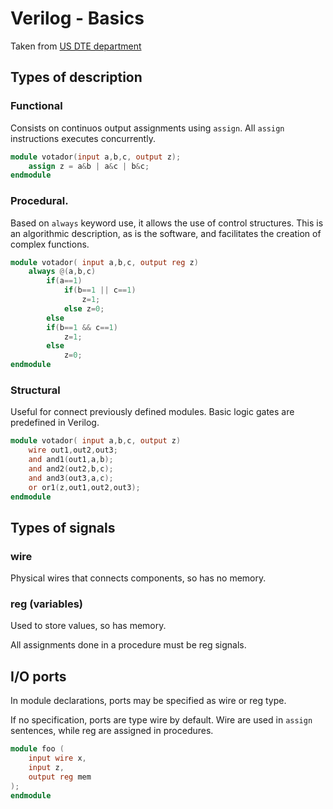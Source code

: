 # Verilog - Basics

Taken from [US DTE department](https://www.dte.us.es/Members/paulino/Verilog-Intro.pdf)

## Types of description

### Functional

Consists on continuos output assignments using ```assign```.
All ```assign``` instructions executes concurrently.

```verilog
module votador(input a,b,c, output z); 
    assign z = a&b | a&c | b&c;
endmodule
```
### Procedural. 

Based on ```always``` keyword use, it allows the use of control structures.
This is an algorithmic description, as is the software, and facilitates the creation of complex functions.

```verilog
module votador( input a,b,c, output reg z)
    always @(a,b,c) 
        if(a==1)
            if(b==1 || c==1)
                z=1;
            else z=0;
        else
        if(b==1 && c==1)
            z=1; 
        else
            z=0;
endmodule
```
### Structural

Useful for connect previously defined modules.
Basic logic gates are predefined in Verilog.

```verilog
module votador( input a,b,c, output z)
    wire out1,out2,out3;
    and and1(out1,a,b);
    and and2(out2,b,c);
    and and3(out3,a,c);
    or or1(z,out1,out2,out3);
endmodule
```

## Types of signals

### wire

Physical wires that connects components, so has no memory.

### reg (variables)

Used to store values, so has memory.

All assignments done in a procedure must be reg signals.

## I/O ports

In module declarations, ports may be specified as wire or reg type.

If no specification, ports are type wire by default.
Wire are used in ```assign``` sentences, while reg are assigned in procedures.

```verilog
module foo (
    input wire x,
    input z, 
    output reg mem
);
endmodule
```